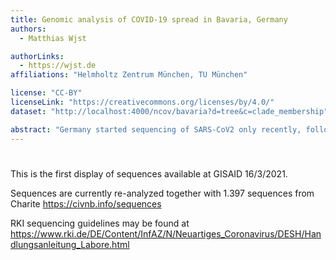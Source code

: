 ```yaml
---
title: Genomic analysis of COVID-19 spread in Bavaria, Germany
authors:
  - Matthias Wjst

authorLinks:
  - https://wjst.de
affiliations: "Helmholtz Zentrum München, TU München"

license: "CC-BY"  
licenseLink: "https://creativecommons.org/licenses/by/4.0/"
dataset: "http://localhost:4000/ncov/bavaria?d=tree&c=clade_membership"

abstract: "Germany started sequencing of SARS-CoV2 only recently, following various requests for example by http://g-f-v.org/node/1404 responding now with a government regulation in January 2021  Coronavirus-Surveillanceverordnung (CorSurV)"
---
```


<!-- SLIDE 1 -->

# [ ](http://localhost:4000/ncov/bavaria)

This is the first display of sequences available at GISAID 16/3/2021.

Sequences are currently re-analyzed together with 1.397 sequences from Charite https://civnb.info/sequences

RKI sequencing guidelines may be found at
https://www.rki.de/DE/Content/InfAZ/N/Neuartiges_Coronavirus/DESH/Handlungsanleitung_Labore.html
<!-- This is left-side text -->



<!-- This is right-side text -->
```auspiceMainDisplayMarkdown

```
